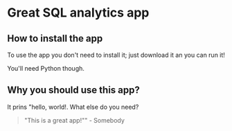 # Great SQL analytics app

## How to install the app

To use the app you don't need to install it; just download it an you can run it!

You'll need Python though.

## Why you should use this app?

It prins "hello, world!. What else do you need?


> "This is a great app!"" - Somebody

